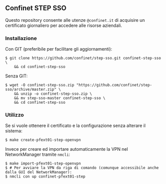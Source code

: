 ## Confinet STEP SSO

Questo repository consente alle utenze `@confinet.it` di acquisire un
certificato giornaliero per accedere alle risorse aziendali.

### Installazione

Con GIT (preferibile per facilitare gli aggiornamenti):

```
$ git clone https://github.com/confinet/step-sso.git confinet-step-sso \
    && cd confinet-step-sso
```

Senza GIT:

```
$ wget -O confinet-step-sso.zip "https://github.com/confinet/step-sso/archive/master.zip" \
    && unzip -o confinet-step-sso.zip \
    && mv step-sso-master confinet-step-sso \
    && cd confinet-step-sso
```

### Utilizzo

Se si vuole ottenere il certificato e la configurazione senza alterare il sistema:

```
$ make create-pfext01-step-openvpn
```

Invece per creare ed importare automaticamente la VPN nel NetworkManager tramite `nmcli`:

```
$ make import-pfext01-step-openvpn
$ # Per avviare la VPN da riga di comando (comunque accessibile anche dalla GUI del NetworkManager):
$ nmcli con up confinet-pfext01-step
```
